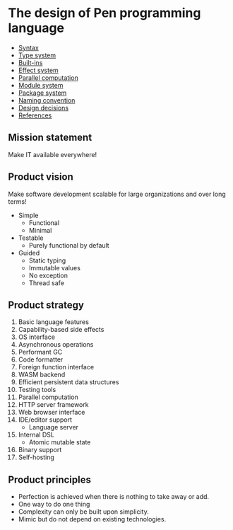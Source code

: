# The design of Pen programming language

- [Syntax](syntax.md)
- [Type system](type_system.md)
- [Built-ins](built_ins.md)
- [Effect system](effect_system.md)
- [Parallel computation](parallel_computation.md)
- [Module system](module_system.md)
- [Package system](package_system.md)
- [Naming convention](naming_convention.md)
- [Design decisions](design_decisions.md)
- [References](https://github.com/raviqqe/language-design)

## Mission statement

Make IT available everywhere!

## Product vision

Make software development scalable for large organizations and over long terms!

- Simple
  - Functional
  - Minimal
- Testable
  - Purely functional by default
- Guided
  - Static typing
  - Immutable values
  - No exception
  - Thread safe

## Product strategy

1. Basic language features
1. Capability-based side effects
1. OS interface
1. Asynchronous operations
1. Performant GC
1. Code formatter
1. Foreign function interface
1. WASM backend
1. Efficient persistent data structures
1. Testing tools
1. Parallel computation
1. HTTP server framework
1. Web browser interface
1. IDE/editor support
   - Language server
1. Internal DSL
   - Atomic mutable state
1. Binary support
1. Self-hosting

## Product principles

- Perfection is achieved when there is nothing to take away or add.
- One way to do one thing
- Complexity can only be built upon simplicity.
- Mimic but do not depend on existing technologies.
